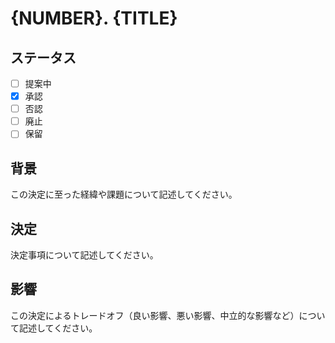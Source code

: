 # {NUMBER}. {TITLE}

## ステータス

- [ ] 提案中
- [x] 承認
- [ ] 否認
- [ ] 廃止
- [ ] 保留

## 背景

この決定に至った経緯や課題について記述してください。

## 決定

決定事項について記述してください。

## 影響

この決定によるトレードオフ（良い影響、悪い影響、中立的な影響など）について記述してください。
